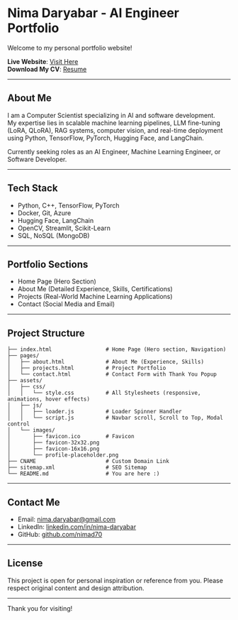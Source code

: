 # Nima Daryabar - AI Engineer Portfolio

Welcome to my personal portfolio website!

**Live Website**: [Visit Here](https://nimadaryabar.com/)  
**Download My CV**: [Resume](Nima_Daryabar_Resume_AI%20(1).pdf)

---

## About Me
I am a Computer Scientist specializing in AI and software development.  
My expertise lies in scalable machine learning pipelines, LLM fine-tuning (LoRA, QLoRA), RAG systems, computer vision, and real-time deployment using Python, TensorFlow, PyTorch, Hugging Face, and LangChain.

Currently seeking roles as an AI Engineer, Machine Learning Engineer, or Software Developer.

---

## Tech Stack
- Python, C++, TensorFlow, PyTorch
- Docker, Git, Azure
- Hugging Face, LangChain
- OpenCV, Streamlit, Scikit-Learn
- SQL, NoSQL (MongoDB)

---

## Portfolio Sections
- Home Page (Hero Section)
- About Me (Detailed Experience, Skills, Certifications)
- Projects (Real-World Machine Learning Applications)
- Contact (Social Media and Email)

---

## Project Structure

```plaintext
├── index.html                 # Home Page (Hero section, Navigation)
├── pages/
│   ├── about.html             # About Me (Experience, Skills)
│   ├── projects.html          # Project Portfolio
│   └── contact.html           # Contact Form with Thank You Popup
├── assets/
│   ├── css/
│   │   └── style.css          # All Stylesheets (responsive, animations, hover effects)
│   ├── js/
│   │   ├── loader.js          # Loader Spinner Handler
│   │   └── script.js          # Navbar scroll, Scroll to Top, Modal control
│   └── images/
│       ├── favicon.ico        # Favicon
│       ├── favicon-32x32.png
│       ├── favicon-16x16.png
│       └── profile-placeholder.png
├── CNAME                      # Custom Domain Link
├── sitemap.xml                # SEO Sitemap
└── README.md                  # You are here :)
```

---

## Contact Me
- Email: [nima.daryabar@gmail.com](mailto:nima.daryabar@gmail.com)
- LinkedIn: [linkedin.com/in/nima-daryabar](https://linkedin.com/in/nima-daryabar)
- GitHub: [github.com/nimad70](https://github.com/nimad70)

---

## License

This project is open for personal inspiration or reference from you.
Please respect original content and design attribution.

---
 Thank you for visiting!
